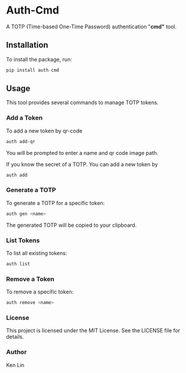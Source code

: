 # Auth-Cmd

A TOTP (Time-based One-Time Password) authentication "**cmd"** tool.

## Installation

To install the package, run:

```python
pip install auth-cmd
```

## Usage

This tool provides several commands to manage TOTP tokens.

### Add a Token

To add a new token by qr-code

```sh
auth add-qr
```

You will be prompted to enter a name and qr code image path.

If you know the secret of a TOTP. You can add a new token by

```sh
auth add
```

### Generate a TOTP

To generate a TOTP for a specific token:

```sh
auth gen <name>
```

The generated TOTP will be copied to your clipboard.

### List Tokens

To list all existing tokens:

```sh
auth list
```

### Remove a Token

To remove a specific token:

```sh
auth remove <name>
```

### License

This project is licensed under the MIT License. See the LICENSE file for details.

### Author

Ken Lin
